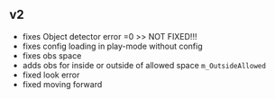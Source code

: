 ## v2 
- fixes Object detector error =0 >> NOT FIXED!!!
- fixes config loading in play-mode without config
- fixes obs space
- adds obs for inside or outside of allowed space `m_OutsideAllowed`
- fixed look error
- fixed moving forward
